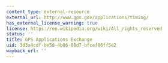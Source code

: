 ```yaml
---
content_type: external-resource
external_url: http://www.gps.gov/applications/timing/
has_external_license_warning: true
license: https://en.wikipedia.org/wiki/All_rights_reserved
status: ''
title: GPS Applications Exchange
uid: 3d3a4cdf-be58-4b86-88d7-bfcef86ff5e2
wayback_url: ''
---
```

